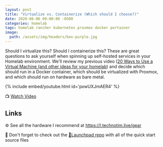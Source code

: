 ```yaml
---
layout: post
title: "Virtualize vs. Containerize (Which should I choose?)"
date: 2020-06-06 09:00:00 -0500
categories: homelab
tags: homelab rancher kubernetes proxmox docker portainer
image:
  path: /assets/img/headers/box-purple.jpg
---
```


Should I virtualize this?  Should I containerize this?  These are great questions to ask yourself when spinning up self-hosted services in your Homelab environment.  We'll review my previous video ([20 Ways to Use a Virtual Machine (and other ideas for your homelab](https://www.youtube.com/watch?v=SVQmzaSabEQ)) and decide which should run in a Docker container, which should be virtualized with Proxmox, and which should run on hardware as bare metal.

{% include embed/youtube.html id='pxwUXJmAER4' %}

📺 [Watch Video](https://www.youtube.com/watch?v=pxwUXJmAER4)

## Links

⚙️ See all the hardware I recommend at <https://l.technotim.live/gear>

🚀 Don't forget to check out the [🚀Launchpad repo](https://l.technotim.live/quick-start) with all of the quick start source files
